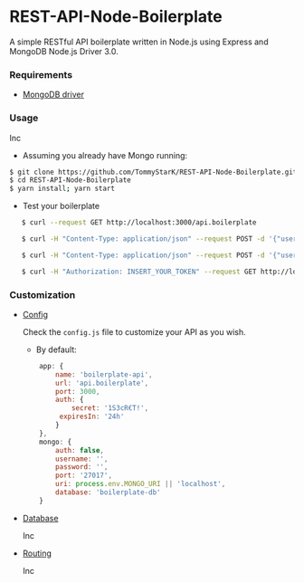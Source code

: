 # REST-API-Node-Boilerplate

A simple RESTful API boilerplate written in Node.js using Express and MongoDB Node.js Driver 3.0.

### Requirements

- [MongoDB driver](http://mongodb.github.io/node-mongodb-native/3.0/)

### Usage

Inc


- Assuming you already have Mongo running:

```bash
$ git clone https://github.com/TommyStarK/REST-API-Node-Boilerplate.git
$ cd REST-API-Node-Boilerplate
$ yarn install; yarn start
```

- Test your boilerplate

 ```bash
    $ curl --request GET http://localhost:3000/api.boilerplate

    $ curl -H "Content-Type: application/json" --request POST -d '{"username":"test","email":"test@test.com", "password":"test"}' http://localhost:3000/api.boilerplate/register

    $ curl -H "Content-Type: application/json" --request POST -d '{"username":"test", "password":"test"}' http://localhost:3000/api.boilerplate/authorize

    $ curl -H "Authorization: INSERT_YOUR_TOKEN" --request GET http://localhost:3000/api.boilerplate/hello
 ```

### Customization

- [Config](https://github.com/TommyStarK/REST-API-Node-Boilerplate/blob/master/config.js)

    Check the `config.js` file to customize your API as you wish. 
    
    * By default:

    ```js
        app: {
            name: 'boilerplate-api',
            url: 'api.boilerplate',
            port: 3000,
            auth: {
                secret: '1S3cR€T!',
             expiresIn: '24h'
            }
        },
        mongo: {
            auth: false,
            username: '',
            password: '',
            port: '27017',
            uri: process.env.MONGO_URI || 'localhost',
            database: 'boilerplate-db'
        }
    ```

- [Database](https://github.com/TommyStarK/REST-API-Node-Boilerplate/blob/master/database.js)

    Inc

- [Routing](https://github.com/TommyStarK/REST-API-Node-Boilerplate/blob/master/routes/router.js)

    Inc